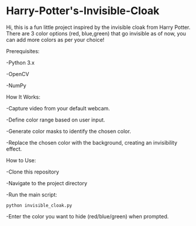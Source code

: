 # Harry-Potter's-Invisible-Cloak
Hi, this is a fun little project inspired by the invisible cloak from Harry Potter. There are 3 color options (red, blue,green) that go invisible as of now, you can add more colors as per your choice!


Prerequisites: 

-Python 3.x 
 
-OpenCV

-NumPy

 How It Works:
 
  -Capture video from your default webcam.
  
  -Define color range based on user input.
 
  -Generate color masks to identify the chosen color.
  
  -Replace the chosen color with the background, creating an invisibility effect.

  How to Use:
  
   -Clone this repository
   
   -Navigate to the project directory 
   
   -Run the main script:

    python invisible_cloak.py
    
   -Enter the color you want to hide (red/blue/green) when prompted.

